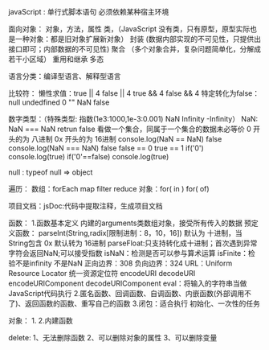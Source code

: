 javaScript :
	单行式脚本语句
	必须依赖某种宿主环境
	
面向对象：
	对象，方法，属性
	类，（JavaScript 没有类，只有原型，原型实际也是一种对象：都是旧对象扩展新对象）
	封装	(数据内部实现的不可见性，只提供出接口即可；内部数据的不可见性)
	聚合 （多个对象合并，复杂问题简单化，分解成若干小区域）
	重用和继承
	多态

语言分类：编译型语言、解释型语言

比较符：
	懒性求值：true || 4   false || 4   true && 4    false  && 4
	 特定转化为false：null undedfined 0 "" NaN false 

数字类型：（特殊类型: 指数(1e3:1000,1e-3:0.001) NaN Infinity -Infinity）
	NaN: NaN === NaN retrun false 看做一个集合，同属于一个集合的数据未必等价 
	0 开头的为 八进制
	0x 开头的为 16进制
	console.log(NaN == NaN)  false
	console.log(NaN === NaN)  false
	false == 0    true == 1
	if('0') console.log(true)
	if('0'==false) console.log(true)
	
null : typeof null =>  object

遍历：
	数组：forEach map filter reduce
	对象：for( in ) for( of)

项目文档：jsDoc:代码中提取注释，生成项目文档

函数：
	1.函数基本定义
		内建的arguments类数组对象，接受所有传入的数据
		预定义函数：
		parseInt(String,radix[限制进制：8，10，16]) 默认为 十进制，当 String包含 0x 默认转为 16进制
		parseFloat:只支持转化成十进制；首次遇到异常字符会返回NaN;可以接受指数
		isNaN：检测是否可以参与算术运算
		isFinite：检验不是infinity 不是NaN 正向边界：308 负向边界：324
		URL：Uniform Resource Locator  统一资源定位符 
		encodeURI decodeURI encodeURIComponent decodeURIComponent 
		eval：将输入的字符串当做JavaScript代码执行
	2.匿名函数、回调函数、自调函数、内嵌函数(外部调用不了)、返回函数的函数、重写自己的函数
	3.闭包：适合执行 初始化、一次性的任务

对象：
	1.
	2.内建函数
	

delete:
	1、无法删除函数
	2、可以删除对象的属性
	3、可以删除变量
